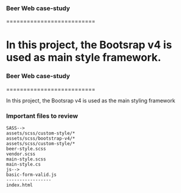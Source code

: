 
### Beer Web case-study
==========================

In this project, the Bootsrap v4 is used as main style framework.
=======

### Beer Web case-study
==========================


In this project, the Bootsrap v4 is used as the main styling framework


### Important files to review
```
SASS-->
assets/scss/custom-style/*
assets/scss/bootstrap-v4/*
assets/scss/custom-style/*
beer-style.scss
vendor.scss
main-style.scss
main-style.cs
js-->
basic-form-valid.js
-----------------
index.html
```


